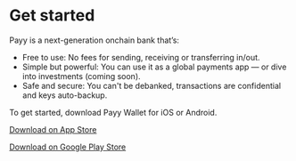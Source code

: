 # Get started

Payy is a next-generation onchain bank that’s:

* Free to use: No fees for sending, receiving or transferring in/out.
* Simple but powerful: You can use it as a global payments app — or dive into investments (coming soon).
* Safe and secure: You can't be debanked, transactions are confidential and keys auto-backup.

To get started, download Payy Wallet for iOS or Android.

<a href="https://apple.co/4dMbpO3" class="button primary">Download on App Store</a>

<a href="https://play.google.com/store/apps/details?id=com.polybaselabs.wallet" class="button primary">Download on Google Play Store</a>
